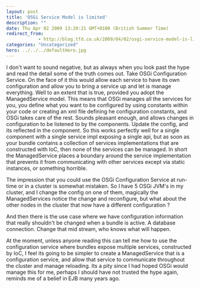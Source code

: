 ```yaml
---
layout: post
title: 'OSGi Service Model is limited'
description: ""
date: Thu Apr 02 2009 13:20:21 GMT+0100 (British Summer Time)
redirect_from: 
            - http://blog.tfd.co.uk/2009/04/02/osgi-service-model-is-limited/
categories: "Uncategorized"
hero: ../../../defaultHero.jpg
---
```

I don't want to sound negative, but as always when you look past the hype and read the detail some of the truth comes out. Take OSGi Configuration Service. On the face of it this would allow each service to have its own configuration and allow you to bring a service up and let is manage everything. Well to an extent that is true, provided you adopt the ManagedService model. This means that OSGi manages all the services for you, you define what you want to be configured by using constants within your code or creating an xml file defining he configuration constants, and OSGi takes care of the rest. Sounds pleasant enough, and allows changes in configuration to be listened to by the components. Update the config, and its reflected in the component. So this works perfectly well for a single component with a single service impl exposing a single api, but as soon as your bundle contains a collection of services implementations that are constructed with IoC, then none of the services can be managed. In short the ManagedService places a boundary around the service implementation that prevents it from communicating with other services except via static instances, or something horrible.

The impression that you could use the OSGi Configuration Service at run-time or in a cluster is somewhat mistaken. So I have 5 OSGi JVM's in my cluster, and I change the config on one of them, magically the ManagedServices notice the change and reconfigure, but what about the other nodes in the cluster that now have a different configuration ?

And then there is the use case where we have configuration information that really shouldn't be changed when a bundle is active. A database connection. Change that mid stream, who knows what will happen.

At the moment, unless anyone reading this can tell me how to use the configuration service where bundles expose multiple services, constructed by IoC, I feel its going to be simpler to create a ManagedService that is a configuration service, and allow that service to communicate throughout the cluster and manage reloading. Its a pity since I had hoped OSGi would manage this for me, perhaps I should have not trusted the hype again, reminds me of a belief in EJB many years ago.
